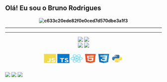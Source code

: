 ## Olá! Eu sou o Bruno Rodrigues 
</p>

<h4 align="center">
 
![c633c20ede82f0e0ced7d570dbe3a1f3](https://user-images.githubusercontent.com/70382532/138322189-2db8df52-9dcb-40a0-88a8-c365466bd33d.gif)

<hr>

 ---
 
   <div align="center">
 
  <img height="200em" src="https://github-readme-stats.vercel.app/api?username=bruno-rodrigues-d&show_icons=true&theme=dark"/>
  <img height="200em" src="https://github-readme-stats.vercel.app/api/top-langs/?username=bruno-rodrigues-d&theme=dark"/>
  <br>
  <img height="120em" src="https://github-readme-streak-stats.herokuapp.com/?user=bruno-rodrigues-d&show_icons=true&locale=en&layout=compact&theme=dark&line_height=1"/>
  <img height="120em" src="https://github-profile-summary-cards.vercel.app/api/cards/profile-details?username=bruno-rodrigues-d&theme=monokai"/>

   </div>

<div style="display: inline_block"><br>
  <img align="center" alt="Bruno-Js" height="30" width="40" src="https://raw.githubusercontent.com/devicons/devicon/master/icons/javascript/javascript-plain.svg">
  <img align="center" alt="Bruno-Ts" height="30" width="40" src="https://raw.githubusercontent.com/devicons/devicon/master/icons/typescript/typescript-plain.svg">
  <img align="center" alt="Bruno-React" height="30" width="40" src="https://raw.githubusercontent.com/devicons/devicon/master/icons/react/react-original.svg">
  <img align="center" alt="Bruno-HTML" height="30" width="40" src="https://raw.githubusercontent.com/devicons/devicon/master/icons/html5/html5-original.svg">
  <img align="center" alt="Bruno-CSS" height="30" width="40" src="https://raw.githubusercontent.com/devicons/devicon/master/icons/css3/css3-original.svg">
  <img align="center" alt="Bruno-Python" height="30" width="40" src="https://raw.githubusercontent.com/devicons/devicon/master/icons/python/python-original.svg">
</div>
  
  ##
 
<div> 
  <a href="https://instagram.com/bruno.rodrigues.d" target="_blank"><img src="https://img.shields.io/badge/-Instagram-%092d45?style=logo=instagram&logoColor=white" target="_blank"></a>
  <a href = "mailto:brunorodrigues@gec.inate.br"><img src="https://img.shields.io/badge/-Outlook-%23333?style=logo=outlook&logoColor=white" target="_blank"></a>
  <a href="https://www.linkedin.com/in/bruno-Rodrigues-020823a1" target="_blank"><img src="https://img.shields.io/badge/-LinkedIn-%230077B5?style=logo=linkedin&logoColor=white" target="_blank"></a> 
 
 
</div>
